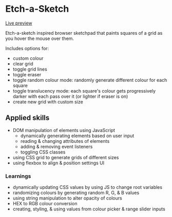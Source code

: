 # Etch-a-Sketch
[Live preview](https://cyxlan.github.io/etch-a-sketch/)

Etch-a-sketch inspired browser sketchpad that paints squares of a grid as you hover the mouse over them.

Includes options for:
- custom colour
- clear grid
- toggle grid lines
- toggle eraser
- toggle random colour mode: randomly generate different colour for each square
- toggle translucency mode: each square's colour gets progressively darker with each pass over it (or lighter if eraser is on)
- create new grid with custom size

## Applied skills
- DOM manipulation of elements using JavaScript
	- dynamically generating elements based on user input
	- reading & changing attributes of elements
	- adding & removing event listeners
	- toggling CSS classes
- using CSS grid to generate grids of different sizes
- using flexbox to align & position settings UI

### Learnings
- dynamically updating CSS values by using JS to change root variables
- randomizing colours by generating random R, G, & B values
- using string manipulation to alter opacity of colours
- HEX to RGB colour conversion
- creating, styling, & using values from colour picker & range slider inputs